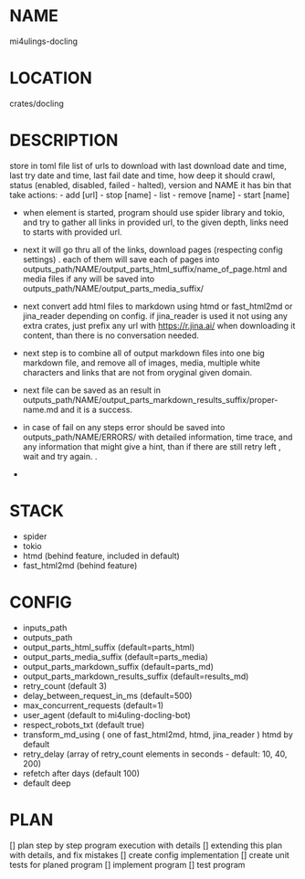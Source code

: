 # NAME
mi4ulings-docling

# LOCATION
crates/docling

# DESCRIPTION
store in toml file list of urls to download with
last download date and time, last try date and time, last fail date and time, how deep it should crawl, 
status (enabled, disabled, failed - halted), version and NAME
it has bin that take actions:
    - add [url]
    - stop [name]
    - list 
    - remove [name]
    - start [name]

- when element is started, program should use spider library and tokio, and try to gather all links in provided url, to the given depth,
links need to starts with provided url.
- next it will go thru all of the links, download pages (respecting config settings)
. each of them will save each of pages into outputs_path/NAME/output_parts_html_suffix/name_of_page.html
and media files if any will be saved into  outputs_path/NAME/output_parts_media_suffix/

- next convert add html files to markdown using htmd or fast_html2md or jina_reader depending on config. if jina_reader is used it not using any extra crates, just prefix any url with https://r.jina.ai/ when downloading it content, than there is no conversation needed.

- next step is to combine all of output markdown files into one big markdown file, and remove all of images, media, multiple white characters and links that are not from oryginal given domain.

- next file can be saved as an result in outputs_path/NAME/output_parts_markdown_results_suffix/proper-name.md  and it is a success.
- in case of fail on any steps error should be saved into outputs_path/NAME/ERRORS/ with detailed information, time trace, and any information that might give a hint, than if there are still retry left , wait and try again.
.

- 

# STACK
- spider
- tokio
- htmd (behind feature, included in default)
- fast_html2md (behind feature)


# CONFIG
-  inputs_path 
-  outputs_path
-  output_parts_html_suffix (default=parts_html)
- output_parts_media_suffix (default=parts_media)
- output_parts_markdown_suffix (default=parts_md)
- output_parts_markdown_results_suffix (default=results_md)
-  retry_count (default 3)
- delay_between_request_in_ms (default=500)
- max_concurrent_requests (default=1)
- user_agent (default to mi4uling-docling-bot)
- respect_robots_txt (default true)
- transform_md_using ( one of fast_html2md, htmd, jina_reader ) htmd by default
- retry_delay (array of retry_count elements in seconds - default: 10, 40, 200)
- refetch after days (default 100)
- default deep


# PLAN
[] plan step by step program execution with details
[] extending this plan with details, and fix mistakes
[] create config implementation
[] create unit tests for planed program
[] implement program
[] test program